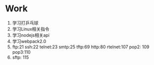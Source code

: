 # Work
  1. 学习打乒乓球
  2. 学习Linux相关指令
  3. 学习nodejs相关api
  4. 学习webpack2.0
  5. ftp:21 ssh:22 telnet:23 smtp:25 tftp:69 http:80 rtelnet:107 pop2: 109 pop3:110
  6. sftp: 115

